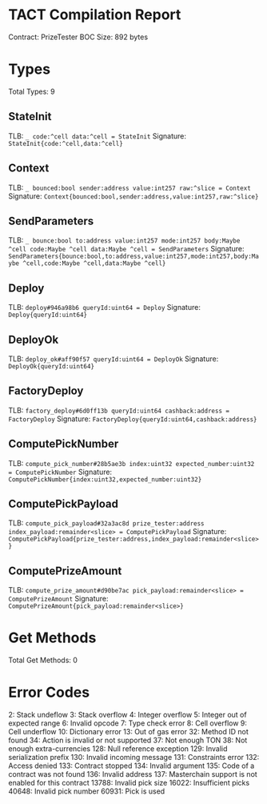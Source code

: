 # TACT Compilation Report
Contract: PrizeTester
BOC Size: 892 bytes

# Types
Total Types: 9

## StateInit
TLB: `_ code:^cell data:^cell = StateInit`
Signature: `StateInit{code:^cell,data:^cell}`

## Context
TLB: `_ bounced:bool sender:address value:int257 raw:^slice = Context`
Signature: `Context{bounced:bool,sender:address,value:int257,raw:^slice}`

## SendParameters
TLB: `_ bounce:bool to:address value:int257 mode:int257 body:Maybe ^cell code:Maybe ^cell data:Maybe ^cell = SendParameters`
Signature: `SendParameters{bounce:bool,to:address,value:int257,mode:int257,body:Maybe ^cell,code:Maybe ^cell,data:Maybe ^cell}`

## Deploy
TLB: `deploy#946a98b6 queryId:uint64 = Deploy`
Signature: `Deploy{queryId:uint64}`

## DeployOk
TLB: `deploy_ok#aff90f57 queryId:uint64 = DeployOk`
Signature: `DeployOk{queryId:uint64}`

## FactoryDeploy
TLB: `factory_deploy#6d0ff13b queryId:uint64 cashback:address = FactoryDeploy`
Signature: `FactoryDeploy{queryId:uint64,cashback:address}`

## ComputePickNumber
TLB: `compute_pick_number#28b5ae3b index:uint32 expected_number:uint32 = ComputePickNumber`
Signature: `ComputePickNumber{index:uint32,expected_number:uint32}`

## ComputePickPayload
TLB: `compute_pick_payload#32a3ac8d prize_tester:address index_payload:remainder<slice> = ComputePickPayload`
Signature: `ComputePickPayload{prize_tester:address,index_payload:remainder<slice>}`

## ComputePrizeAmount
TLB: `compute_prize_amount#d90be7ac pick_payload:remainder<slice> = ComputePrizeAmount`
Signature: `ComputePrizeAmount{pick_payload:remainder<slice>}`

# Get Methods
Total Get Methods: 0

# Error Codes
2: Stack undeflow
3: Stack overflow
4: Integer overflow
5: Integer out of expected range
6: Invalid opcode
7: Type check error
8: Cell overflow
9: Cell underflow
10: Dictionary error
13: Out of gas error
32: Method ID not found
34: Action is invalid or not supported
37: Not enough TON
38: Not enough extra-currencies
128: Null reference exception
129: Invalid serialization prefix
130: Invalid incoming message
131: Constraints error
132: Access denied
133: Contract stopped
134: Invalid argument
135: Code of a contract was not found
136: Invalid address
137: Masterchain support is not enabled for this contract
13788: Invalid pick size
16022: Insufficient picks
40648: Invalid pick number
60931: Pick is used